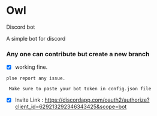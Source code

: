 # Owl
Discord bot

A simple bot for discord

### Any one can contribute but create a new branch

- [x] working fine.
```
plse report any issue.
```

```
 Make sure to paste your bot token in config.json file
```
- [x] Invite Link : https://discordapp.com/oauth2/authorize?client_id=629213292346343425&scope=bot
